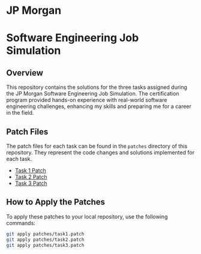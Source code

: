 # JP Morgan 
# Software Engineering Job Simulation

## Overview

This repository contains the solutions for the three tasks assigned during the JP Morgan Software Engineering Job Simulation. The certification program provided hands-on experience with real-world software engineering challenges, enhancing my skills and preparing me for a career in the field.

## Patch Files

The patch files for each task can be found in the `patches` directory of this repository. They represent the code changes and solutions implemented for each task.

- [Task 1 Patch](patches/task1.patch)
- [Task 2 Patch](patches/task2.patch)
- [Task 3 Patch](patches/task3.patch)

## How to Apply the Patches

To apply these patches to your local repository, use the following commands:

```bash
git apply patches/task1.patch
git apply patches/task2.patch
git apply patches/task3.patch
